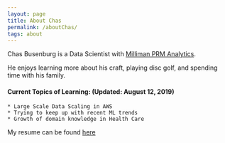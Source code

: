 ```yaml
---
layout: page
title: About Chas
permalink: /aboutChas/
tags: about
---
```


Chas Busenburg is a Data Scientist with [Milliman PRM Analytics](www.prmanalytics.com).

He enjoys learning more about his craft, playing disc golf, and spending time
with his family.

<h4>Current Topics of Learning: (Updated: August 12, 2019)</h4>

	* Large Scale Data Scaling in AWS
	* Trying to keep up with recent ML trends
	* Growth of domain knowledge in Health Care

My resume can be found [here](www.github.com/cbusenbu/resume/releases/latest)
